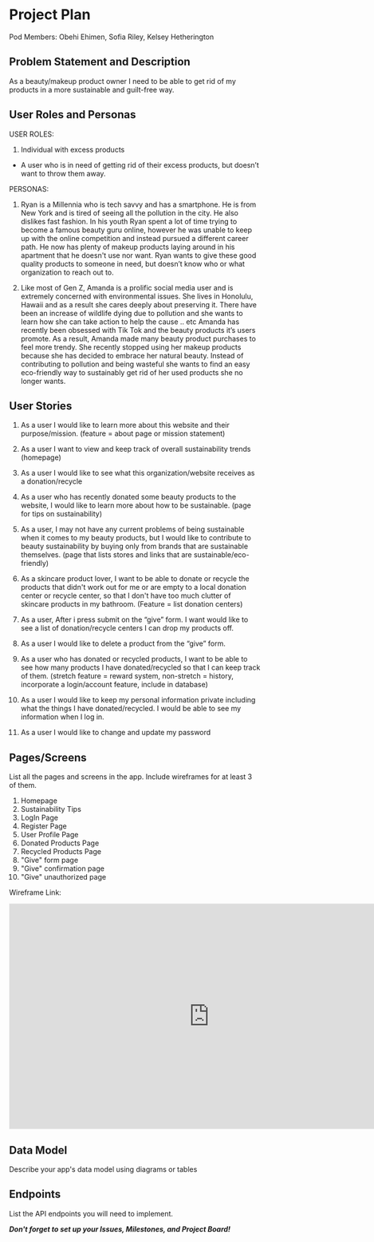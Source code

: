 # Project Plan

Pod Members: Obehi Ehimen, Sofia Riley, Kelsey Hetherington

## Problem Statement and Description

As a beauty/makeup product owner I need to be able to get rid of my products in a more sustainable and guilt-free way. 

## User Roles and Personas

USER ROLES:
1. Individual with excess products
  - A user who is in need of getting rid of their excess products, but doesn’t want to throw them away.

PERSONAS: 
1. Ryan is a Millennia who is tech savvy and has a smartphone. He is from New York and is tired of seeing all the pollution in the city. He also dislikes fast fashion. In his youth Ryan spent a lot of time trying to become a famous beauty guru online, however he was unable to keep up with the online competition and instead pursued a different career path. He now has plenty of makeup products laying around in his apartment that he doesn't use nor want. Ryan wants to give these good quality products to someone in need, but doesn’t know who or what organization to reach out to. 

2. Like most of Gen Z, Amanda is a prolific social media user and is extremely concerned with environmental issues. She lives in Honolulu, Hawaii and as a result she cares deeply about preserving it. There have been an increase of wildlife dying due to pollution and she wants to learn how she can take action to help the cause .. etc Amanda has recently been obsessed with Tik Tok and the beauty products it’s users promote. As a result, Amanda made many beauty product purchases to feel more trendy. She recently stopped using her makeup products because she has decided to embrace her natural beauty. Instead of contributing to pollution and being wasteful she wants to find an easy eco-friendly way to sustainably get rid of her used products she no longer wants. 

## User Stories

1. As a user I would like to learn more about this website and their purpose/mission. (feature = about page or mission statement)

2. As a user I want to view and keep track of overall sustainability trends (homepage) 

3. As a user I would like to see what this organization/website receives as a donation/recycle

4. As a user who has recently donated some beauty products to the website, I would like to learn more about how to be sustainable. (page for tips on sustainability)

5. As a user, I may not have any current problems of being sustainable when it comes to my beauty products, but I would like to contribute to beauty sustainability by buying only from brands that are sustainable themselves. (page that lists stores and links that are sustainable/eco-friendly)

6. As a skincare product lover, I want to be able to donate or recycle the products that didn't work out for me or are empty to a local donation center or recycle center, so that I don't have too much clutter of skincare products in my bathroom. (Feature = list donation centers)

7. As a user, After i press submit on the “give” form. I want would like to see a list of donation/recycle centers I can drop my products off.

8. As a user I would like to delete a product from the “give” form.

9. As a user who has donated or recycled products, I want to be able to see how many products I have donated/recycled so that I can keep track of them. (stretch feature = reward system, non-stretch = history, incorporate a login/account feature, include in database) 

10. As a user I would like to keep my personal information private including what the things I have donated/recycled. I would be able to see my information when I log in.

11. As a user I would like to change and update my password 

## Pages/Screens

List all the pages and screens in the app. Include wireframes for at least 3 of them.

1. Homepage
2. Sustainability Tips
3. LogIn Page
4. Register Page
5. User Profile Page
6. Donated Products Page
7. Recycled Products Page
8. "Give" form page
9. "Give" confirmation page
10. "Give" unauthorized page 

Wireframe Link:
<iframe style="border: 1px solid rgba(0, 0, 0, 0.1);" width="800" height="450" src="https://www.figma.com/embed?embed_host=share&url=https%3A%2F%2Fwww.figma.com%2Ffile%2Furmo3KhloAjWgzS9SCIiz2%2FBeauty-Sustainability-Home-Pg.%3Fnode-id%3D0%253A1" allowfullscreen></iframe>

## Data Model

Describe your app's data model using diagrams or tables

## Endpoints

List the API endpoints you will need to implement.

***Don't forget to set up your Issues, Milestones, and Project Board!***
